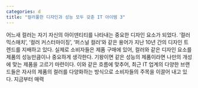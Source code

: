 ```yaml
---
categories: d
title: "컬러풀한 디자인과 성능 모두 갖춘 IT 아이템 3"
---
```

어느새 컬러는 자기 자신의 아이덴티티를 나타내는 중요한 디자인 요소가 되었다. ‘컬러 믹스매치’, ‘컬러 커스터마이징’, ‘퍼스널 컬러’와 같은 용어가 지난 10년 간의 디자인 트렌드를 지배하고 있다. 실제로 소비자들은 제품 구매에 있어, 컬러와 같은 디자인 요소를 제품의 성능만큼이나 중요하게 생각한다. 기왕이면 같은 성능의 제품이라면 나만의 개성에 맞는 제품을 고르기 마련이다. 이와 같은 흐름에 맞추어, 최근 IT 업계의 다양한 브랜드들은 자사의 제품의 컬러를 다양화하는 방식으로 소비자들의 주목을 이끌어 내고 있다. 지금부터 매력